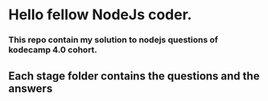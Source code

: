 # Hello fellow NodeJs coder.

### This repo contain my solution to nodejs questions of kodecamp 4.0 cohort.

## Each stage folder contains the questions and the answers
